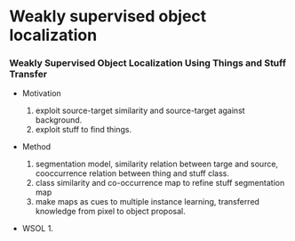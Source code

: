 # Weakly supervised object localization
### Weakly Supervised Object Localization Using Things and Stuff Transfer
* Motivation
  1. exploit source-target similarity and source-target against background.
  2. exploit stuff to find things.
  
* Method
  1. segmentation model, similarity relation between targe and source, cooccurrence relation between thing and stuff class.
  2. class similarity and co-occurrence map to refine stuff segmentation map
  3. make maps as cues to multiple instance learning, transferred knowledge from pixel to object proposal.
* WSOL
  1.
